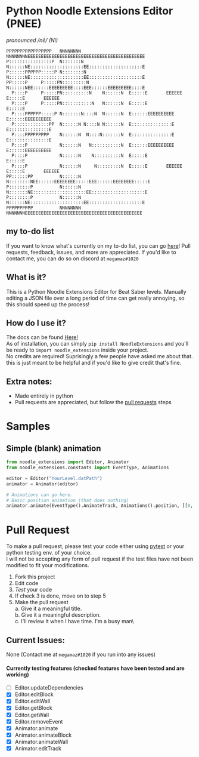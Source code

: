 # Python Noodle Extensions Editor (PNEE)
*pronounced /nē/ (Ni)*
```
PPPPPPPPPPPPPPPPP   NNNNNNNN        NNNNNNNNEEEEEEEEEEEEEEEEEEEEEEEEEEEEEEEEEEEEEEEEEEEE
P::::::::::::::::P  N:::::::N       N::::::NE::::::::::::::::::::EE::::::::::::::::::::E
P::::::PPPPPP:::::P N::::::::N      N::::::NE::::::::::::::::::::EE::::::::::::::::::::E
PP:::::P     P:::::PN:::::::::N     N::::::NEE::::::EEEEEEEEE::::EEE::::::EEEEEEEEE::::E
  P::::P     P:::::PN::::::::::N    N::::::N  E:::::E       EEEEEE  E:::::E       EEEEEE
  P::::P     P:::::PN:::::::::::N   N::::::N  E:::::E               E:::::E             
  P::::PPPPPP:::::P N:::::::N::::N  N::::::N  E::::::EEEEEEEEEE     E::::::EEEEEEEEEE   
  P:::::::::::::PP  N::::::N N::::N N::::::N  E:::::::::::::::E     E:::::::::::::::E   
  P::::PPPPPPPPP    N::::::N  N::::N:::::::N  E:::::::::::::::E     E:::::::::::::::E   
  P::::P            N::::::N   N:::::::::::N  E::::::EEEEEEEEEE     E::::::EEEEEEEEEE   
  P::::P            N::::::N    N::::::::::N  E:::::E               E:::::E             
  P::::P            N::::::N     N:::::::::N  E:::::E       EEEEEE  E:::::E       EEEEEE
PP::::::PP          N::::::N      N::::::::NEE::::::EEEEEEEE:::::EEE::::::EEEEEEEE:::::E
P::::::::P          N::::::N       N:::::::NE::::::::::::::::::::EE::::::::::::::::::::E
P::::::::P          N::::::N        N::::::NE::::::::::::::::::::EE::::::::::::::::::::E
PPPPPPPPPP          NNNNNNNN         NNNNNNNEEEEEEEEEEEEEEEEEEEEEEEEEEEEEEEEEEEEEEEEEEEE
```
## my to-do list
If you want to know what's currently on my to-do list, you can go [here](https://trello.com/b/yA5qQTs7)! Pull requests, feedback, issues, and more are appreciated. If you'd like to contact me, you can do so on discord at `megamaz#1020`
## What is it?
This is a Python Noodle Extensions Editor for Beat Saber levels. Manually editing a JSON file over a long period of time can get really annoying, so this should speed up the process!

## How do I use it?
The docs can be found [Here!](https://github.com/megamaz/NoodleExtensions-python/blob/master/docs/documentation.md)\
As of installation, you can simply `pip install NoodleExtensions` and you'll be ready to `import noodle_extensions` inside your project.\
No credits are required! Suprisingly a few people have asked me about that. this is just meant to be helpful and if you'd like to give credit that's fine.

## Extra notes:
- Made entirely in python
- Pull requests are appreciated, but follow the [pull requests](#pull-request) steps
# Samples

## Simple (blank) animation
```py
from noodle_extensions import Editor, Animator
from noodle_extensions.constants import EventType, Animations

editor = Editor("YourLevel.datPath")
animator = Animator(editor)

# Animations can go here.
# Basic position animation (that does nothing)
animator.animate(EventType().AnimateTrack, Animations().position, [[0, 0]], "DummyTrack", 0, 3)
```
# Pull Request
To make a pull request, please test your code either using [pytest](https://docs.pytest.org/en/stable/) or your python testing env. of your choice.\
I will not be accepting any form of pull request if the test files have not been modified to fit your modifications.
1. Fork this project
2. Edit code 
3. *Test* your code
4. If check 3 is done, move on to step 5
5. Make the pull request\
  a. Give it a meaningful title. \
  b. Give it a meaningful description.\
  c. I'll review it when I have time. I'm a busy man\
## Current Issues:
None (Contact me at `megamaz#1020` if you run into any issues)
#### Currently testing features (checked features have been tested and are working)
* [ ] Editor.updateDependencies
* [X] Editor.editBlock
* [X] Editor.editWall
* [X] Editor.getBlock
* [X] Editor.getWall
* [X] Editor.removeEvent
* [X] Animator.animate
* [X] Animator.animateBlock
* [X] Animator.animateWall
* [X] Animator.editTrack
